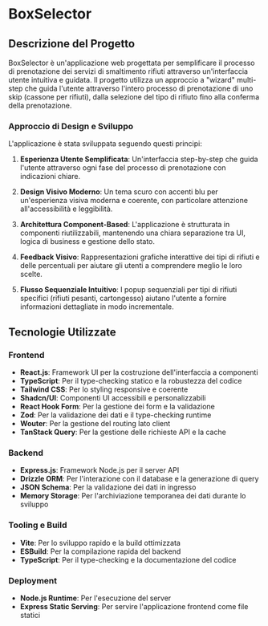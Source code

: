 # BoxSelector

## Descrizione del Progetto

BoxSelector è un'applicazione web progettata per semplificare il processo di prenotazione dei servizi di smaltimento rifiuti attraverso un'interfaccia utente intuitiva e guidata. Il progetto utilizza un approccio a "wizard" multi-step che guida l'utente attraverso l'intero processo di prenotazione di uno skip (cassone per rifiuti), dalla selezione del tipo di rifiuto fino alla conferma della prenotazione.

### Approccio di Design e Sviluppo

L'applicazione è stata sviluppata seguendo questi principi:

1. **Esperienza Utente Semplificata**: Un'interfaccia step-by-step che guida l'utente attraverso ogni fase del processo di prenotazione con indicazioni chiare.

2. **Design Visivo Moderno**: Un tema scuro con accenti blu per un'esperienza visiva moderna e coerente, con particolare attenzione all'accessibilità e leggibilità.

3. **Architettura Component-Based**: L'applicazione è strutturata in componenti riutilizzabili, mantenendo una chiara separazione tra UI, logica di business e gestione dello stato.

4. **Feedback Visivo**: Rappresentazioni grafiche interattive dei tipi di rifiuti e delle percentuali per aiutare gli utenti a comprendere meglio le loro scelte.

5. **Flusso Sequenziale Intuitivo**: I popup sequenziali per tipi di rifiuti specifici (rifiuti pesanti, cartongesso) aiutano l'utente a fornire informazioni dettagliate in modo incrementale.

## Tecnologie Utilizzate

### Frontend
- **React.js**: Framework UI per la costruzione dell'interfaccia a componenti
- **TypeScript**: Per il type-checking statico e la robustezza del codice
- **Tailwind CSS**: Per lo styling responsive e coerente
- **Shadcn/UI**: Componenti UI accessibili e personalizzabili
- **React Hook Form**: Per la gestione dei form e la validazione
- **Zod**: Per la validazione dei dati e il type-checking runtime
- **Wouter**: Per la gestione del routing lato client
- **TanStack Query**: Per la gestione delle richieste API e la cache

### Backend
- **Express.js**: Framework Node.js per il server API
- **Drizzle ORM**: Per l'interazione con il database e la generazione di query
- **JSON Schema**: Per la validazione dei dati in ingresso
- **Memory Storage**: Per l'archiviazione temporanea dei dati durante lo sviluppo

### Tooling e Build
- **Vite**: Per lo sviluppo rapido e la build ottimizzata
- **ESBuild**: Per la compilazione rapida del backend
- **TypeScript**: Per il type-checking e la documentazione del codice

### Deployment
- **Node.js Runtime**: Per l'esecuzione del server
- **Express Static Serving**: Per servire l'applicazione frontend come file statici